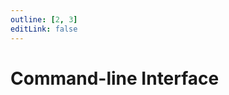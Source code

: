 ```yaml
---
outline: [2, 3]
editLink: false
---
```


# Command-line Interface

<!-- in oxc: `cargo run -p website linter-cli > /path/to/generated-cli.md` -->
<!--@include: ./generated-cli.md-->
